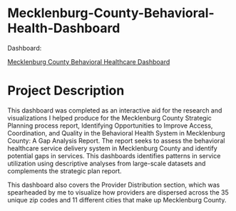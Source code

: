 # Mecklenburg-County-Behavioral-Health-Dashboard


Dashboard:

[Mecklenburg County Behavioral Healthcare Dashboard](https://public.tableau.com/views/FinalMeckDashboard_/MeckStory?:language=en-US&publish=yes&:sid=&:display_count=n&:origin=viz_share_link)


# Project Description 

This dashboard was completed as an interactive aid for the research and visualizations I helped produce for the Mecklenburg County Strategic Planning process report, Identifying Opportunities to Improve Access, Coordination, and Quality in the Behavioral Health System in Mecklenburg County: A Gap Analysis Report. The report seeks to assess the behavioral healthcare service delivery system in Mecklenburg County and identify potential gaps in services. This dashboards identifies patterns in service utilization using descriptive analyses from large-scale datasets and complements the strategic plan report.

This dashboard also covers the Provider Distribution section, which was spearheaded by me to visualize how providers are dispersed across the 35 unique zip codes and 11 different cities that make up Mecklenburg County.
